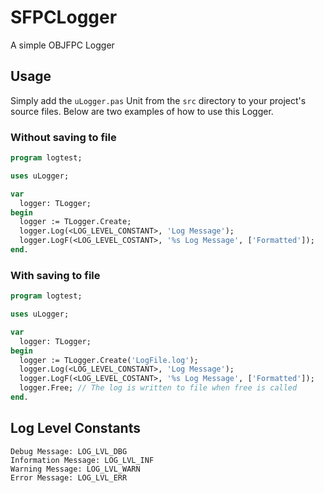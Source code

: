 # SFPCLogger
A simple OBJFPC Logger

## Usage
Simply add the `uLogger.pas` Unit from the `src` directory to your project's source files. Below are two examples of how
to use this Logger.

### Without saving to file
```pascal
program logtest;

uses uLogger;

var
  logger: TLogger;
begin
  logger := TLogger.Create;
  logger.Log(<LOG_LEVEL_CONSTANT>, 'Log Message');
  logger.LogF(<LOG_LEVEL_COSTANT>, '%s Log Message', ['Formatted']);
end.
```

### With saving to file

```pascal
program logtest;

uses uLogger;

var
  logger: TLogger;
begin
  logger := TLogger.Create('LogFile.log');
  logger.Log(<LOG_LEVEL_CONSTANT>, 'Log Message');
  logger.LogF(<LOG_LEVEL_COSTANT>, '%s Log Message', ['Formatted']);
  logger.Free; // The log is written to file when free is called
end.
```

## Log Level Constants
```
Debug Message: LOG_LVL_DBG
Information Message: LOG_LVL_INF
Warning Message: LOG_LVL_WARN
Error Message: LOG_LVL_ERR
```
